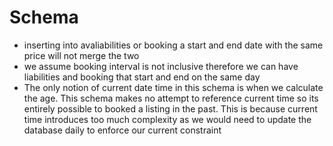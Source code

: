 # Schema
- inserting into avaliabilities or booking a start and end date with the same price will not merge the two
- we assume booking interval is not inclusive therefore we can have liabilities and booking that start and end on the same day
- The only notion of current date time in this schema is when we calculate the age. This schema makes no attempt to reference
  current time so its entirely possible to booked a listing in the past. This is because current time introduces too much
  complexity as we would need to update the database daily to enforce our current constraint